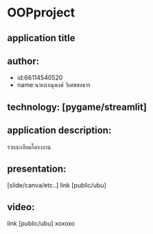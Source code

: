 # OOPproject

## application title

## author: 
  * id:66114540520
  * name:นายภาณุพงศ์ วิเศษชลธาร

## technology: [pygame/streamlit]

## application description:
รายละเอียดโครงงาน

## presentation:
[slide/canva/etc..] link [public/ubu]

## video:
link [public/ubu]
 xoxoxo
